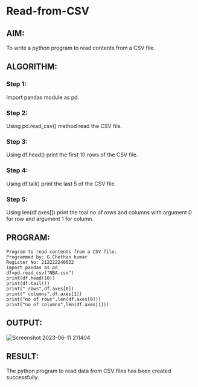 # Read-from-CSV

## AIM:
To write a python program to read contents from a CSV file.
## ALGORITHM:
### Step 1:

Import pandas module as pd.
### Step 2:

Using pd.read_csv() method read the CSV file.
### Step 3:

Using df.head() print the first 10 rows of the CSV file.
### Step 4:

Using df.tail() print the last 5 of the CSV file.
### Step 5:

Using len(df.axes[]) print the toal no.of rows and columns with argument 0 for row and argument 1 for column.
## PROGRAM:
```
Program to read contents from a CSV file.
Programmed by: G.Chethan kumar
Register No: 212222240022
import pandas as pd
df=pd.read_csv("NBA.csv")
print(df.head(10))
print(df.tail())
print(" rows",df.axes[0])
print(" columns",df.axes[1])
print("no of rows",len(df.axes[0]))
print("no of columns",len(df.axes[1]))
```
## OUTPUT:
![Screenshot 2023-06-11 211404](https://github.com/Gchethankumar/Read-from-CSV/assets/118348224/dee7251c-9973-4657-8ccd-f36b6c237169)

## RESULT:
The python program to read data from CSV files has been created successfully.

